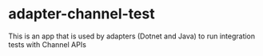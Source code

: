 # adapter-channel-test
This is an app that is used by adapters (Dotnet and Java) to run integration tests with Channel APIs
